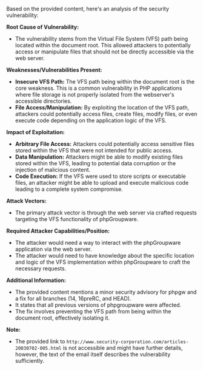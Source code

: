 Based on the provided content, here's an analysis of the security vulnerability:

**Root Cause of Vulnerability:**

*   The vulnerability stems from the Virtual File System (VFS) path being located within the document root. This allowed attackers to potentially access or manipulate files that should not be directly accessible via the web server.

**Weaknesses/Vulnerabilities Present:**

*   **Insecure VFS Path:** The VFS path being within the document root is the core weakness. This is a common vulnerability in PHP applications where file storage is not properly isolated from the webserver's accessible directories.
*   **File Access/Manipulation:** By exploiting the location of the VFS path, attackers could potentially access files, create files, modify files, or even execute code depending on the application logic of the VFS.

**Impact of Exploitation:**

*   **Arbitrary File Access:** Attackers could potentially access sensitive files stored within the VFS that were not intended for public access.
*   **Data Manipulation:** Attackers might be able to modify existing files stored within the VFS, leading to potential data corruption or the injection of malicious content.
*   **Code Execution:** If the VFS were used to store scripts or executable files, an attacker might be able to upload and execute malicious code leading to a complete system compromise.

**Attack Vectors:**

*   The primary attack vector is through the web server via crafted requests targeting the VFS functionality of phpGroupware.

**Required Attacker Capabilities/Position:**

*   The attacker would need a way to interact with the phpGroupware application via the web server.
*   The attacker would need to have knowledge about the specific location and logic of the VFS implementation within phpGroupware to craft the necessary requests.

**Additional Information:**

*   The provided content mentions a minor security advisory for phpgw and a fix for all branches (14, 16preRC, and HEAD).
*   It states that all previous versions of phpgroupware were affected.
*   The fix involves preventing the VFS path from being within the document root, effectively isolating it.

**Note:**

*   The provided link to `http://www.security-corporation.com/articles-20030702-005.html` is not accessible and might have further details, however, the text of the email itself describes the vulnerability sufficiently.